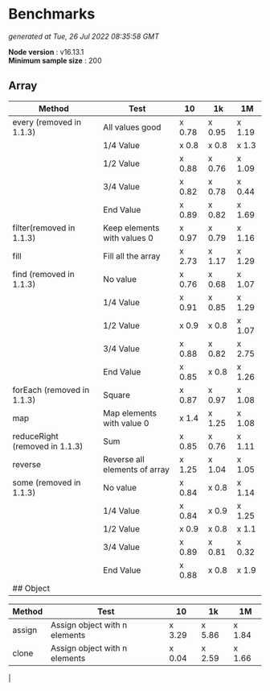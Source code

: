 # Benchmarks
_generated at Tue, 26 Jul 2022 08:35:58 GMT_

**Node version** : v16.13.1  
**Minimum sample size** : 200  
## Array

 Method | Test | 10 | 1k | 1M |
--- |--- |--- |--- |--- |
|  every (removed in 1.1.3)| All values good| x 0.78| x 0.95| x 1.19
|  | 1/4 Value| x 0.8| x 0.8| x 1.3
|  | 1/2 Value| x 0.88| x 0.76| x 1.09
|  | 3/4 Value| x 0.82| x 0.78| x 0.44
|  | End Value| x 0.89| x 0.82| x 1.69
|  filter(removed in 1.1.3)| Keep elements with values 0| x 0.97| x 0.79| x 1.16
|  fill| Fill all the array| x 2.73| x 1.17| x 1.29
|  find (removed in 1.1.3)| No value| x 0.76| x 0.68| x 1.07
|  | 1/4 Value| x 0.91| x 0.85| x 1.29
|  | 1/2 Value| x 0.9| x 0.8| x 1.07
|  | 3/4 Value| x 0.88| x 0.82| x 2.75
|  | End Value| x 0.85| x 0.8| x 1.26
|  forEach (removed in 1.1.3)| Square| x 0.87| x 0.97| x 1.08
|  map| Map elements with value 0| x 1.4| x 1.25| x 1.08
|  reduceRight (removed in 1.1.3)| Sum| x 0.85| x 0.76| x 1.11
|  reverse| Reverse all elements of array| x 1.25| x 1.04| x 1.05
|  some (removed in 1.1.3)| No value| x 0.84| x 0.8| x 1.14
|  | 1/4 Value| x 0.84| x 0.9| x 1.25
|  | 1/2 Value| x 0.9| x 0.8| x 1.1
|  | 3/4 Value| x 0.89| x 0.81| x 0.32
|  | End Value| x 0.88| x 0.8| x 1.9
| ## Object

 Method | Test | 10 | 1k | 1M |
--- |--- |--- |--- |--- |
|  assign| Assign object with n elements| x 3.29| x 5.86| x 1.84
|  clone| Assign object with n elements| x 0.04| x 2.59| x 1.66
| 